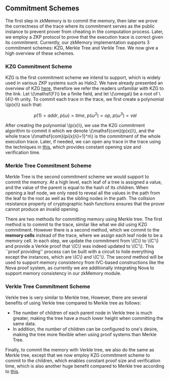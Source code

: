 ## Commitment Schemes

The first step in zkMemory is to commit the memory, then later we prove the correctness of the trace where its commitment serves as the public instance to prevent prover from cheating in the computation process. Later, we employ a ZKP protocol to prove that the execution trace is correct given its commitment. Currently, our zkMemory implementation supports 3 commitment schemes: KZG, Merkle Tree and Verkle Tree. We now give a high overview of these schemes.

### KZG Commitment Scheme

KZG is the first commitment scheme we intend to support, which is widely used in various ZKP systems such as Halo2. We have already presented an overview of KZG [here](./kzg-polynomial-commitment-scheme/chapter.md), therefore we refer the readers unfamiliar with KZG to the link. Let \\(\mathsf{F}\\) be a finite field, and let \\(\omega\\) be a root of \\(4\\)-th unity. To commit each trace in the trace, we first create a polynomial \\(p(x)\\) such that:

$$p(1)=addr,~p(\omega)=time,~p(\omega^2)=op,~p(\omega^3)=val$$

After creating the polynomial \\(p(x)\\), we use the KZG commitment algorithm to commit it which we denote \\(\mathsf{com}(p(x))\\), and the whole trace \\(\mathsf{com}(p*i(x))*{i=1}^n\\) is the commitment of the whole execution trace. Later, if needed, we can open any trace in the trace using the techniques in [this](./https://dankradfeist.de/ethereum/2021/06/18/pcs-multiproofs.html), which provides constant opening size and verification time.

### Merkle Tree Commitment Scheme

Merkle Tree is the second commitment scheme we would support to commit the memory. At a high level, each leaf of a tree is assigned a value, and the value of the parent is equal to the hash of its children. When opening a leaf node, we only need to reveal all the values in the path from the leaf to the root as well as the sibling nodes in the path. The collision resistance property of cryptographic hash functions ensures that the prover cannot produce an invalid opening.

There are two methods for committing memory using Merkle tree. The first method is to commit to the trace, similar like what we did using KZG commitment. However there is a second method, which we commit to the **memory cells** instead of the trace, where we assign each leaf node to be a memory cell. In each step, we update the commitment from \\(C\\) to \\(C'\\) and provide a Verkle proof that \\(C\\) was indeed updated to \\(C'\\). This ``proof providing'' process can be built with a circuit to hide everything except the instances, which are \\(C\\) and \\(C'\\). The second method will be used to support memory consistency from IVC-based constructions like the Nova proof system, as currently we are additionally integrating Nova to support memory consistency in our zkMemory module.

### Verkle Tree Commitment Scheme

Verkle tree is very similar to Merkle tree, However, there are several benefits of using Verkle tree compared to Merkle tree as follows:

- The number of children of each parent node in Verkle tree is much greater, making the tree have a much lower height when committing the same data.
- In addition, the number of children can be configured to one's desire, making the tree more flexible when using proof systems than Merkle Tree.

Finally, to commit the memory with Verkle tree, we also do the same as Merkle tree, except that we now employ KZG commitment scheme to commit to the children, which enables constant proof size and verification time, which is also another huge benefit compared to Merkle tree according to [this](./https://dankradfeist.de/ethereum/2021/06/18/pcs-multiproofs.html).
